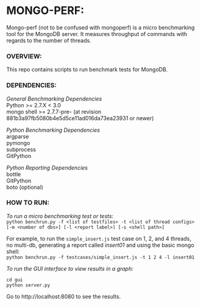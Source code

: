 # MONGO-PERF:

Mongo-perf (not to be confused with mongoperf) is a micro benchmarking tool for the MongoDB server. It measures throughput of commands with regards to the number of threads.

### OVERVIEW:
This repo contains scripts to run benchmark tests for MongoDB.

### DEPENDENCIES:
*General Benchmarking Dependencies*  
Python >= 2.7.X < 3.0  
mongo shell >= 2.7.7-pre- (at revision 881b3a97fb5080b4e5d5ce11ad016da73ea23931 or newer)  

*Python Benchmarking Dependencies*  
argparse  
pymongo  
subprocess  
GitPython  

*Python Reporting Dependencies*  
bottle  
GitPython  
boto (optional)  

### HOW TO RUN:
*To run a micro benchmarking test or tests:*  
`python benchrun.py -f <list of testfiles> -t <list of thread configs> [-m <number of dbs>] [-l <report label>] [-s <shell path>]`  

For example, to run the `simple_insert.js` test case on 1, 2, and 4 threads, no multi-db, generating a report called *insert01* and using the basic mongo shell:  
`python benchrun.py -f testcases/simple_insert.js -t 1 2 4 -l insert01`

*To run the GUI interface to view results in a graph:*  
```
cd gui  
python server.py  
```
Go to http://localhost:8080 to see the results.  
